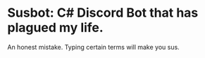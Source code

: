 # Susbot: C# Discord Bot that has plagued my life.
An honest mistake. Typing certain terms will make you sus.
